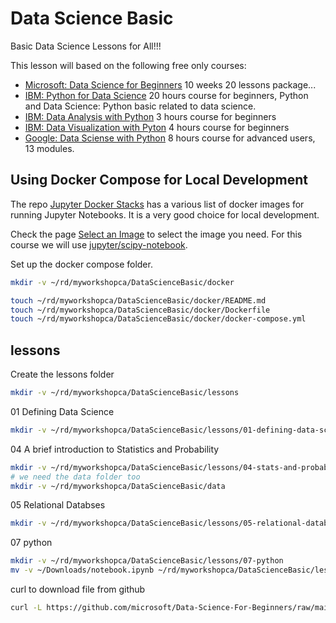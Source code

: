 # Data Science Basic

Basic Data Science Lessons for All!!!

This lesson will based on the following free only courses:

- [Microsoft: Data Science for Beginners](https://github.com/microsoft/Data-Science-For-Beginners)
  10 weeks 20 lessons package...
- [IBM: Python for Data Science](https://cognitiveclass.ai/courses/python-for-data-science)
  20 hours course for beginners, Python and Data Science: Python basic related to data science.
- [IBM: Data Analysis with Python](https://cognitiveclass.ai/courses/data-analysis-python)
  3 hours course for beginners
- [IBM: Data Visualization with Pyton](https://cognitiveclass.ai/courses/data-visualization-python)
  4 hours course for beginners
- [Google: Data Sciense with Python](https://learndigital.withgoogle.com/digitalgarage/course/data-science-with-python)
  8 hours course for advanced users, 13 modules.

## Using Docker Compose for Local Development ##

The repo [Jupyter Docker Stacks](https://github.com/jupyter/docker-stacks) has
a various list of docker images for running Jupyter Notebooks.
It is a very good choice for local development.

Check the page [Select an Image](https://jupyter-docker-stacks.readthedocs.io/en/latest/using/selecting.html)
to select the image you need.
For this course we will use [jupyter/scipy-notebook](https://github.com/jupyter/docker-stacks/tree/main/scipy-notebook).

Set up the docker compose folder.
```bash
mkdir -v ~/rd/myworkshopca/DataScienceBasic/docker

touch ~/rd/myworkshopca/DataScienceBasic/docker/README.md
touch ~/rd/myworkshopca/DataScienceBasic/docker/Dockerfile
touch ~/rd/myworkshopca/DataScienceBasic/docker/docker-compose.yml
```

## lessons

Create the lessons folder
```bash
mkdir -v ~/rd/myworkshopca/DataScienceBasic/lessons
```

01 Defining Data Science
```bash
mkdir -v ~/rd/myworkshopca/DataScienceBasic/lessons/01-defining-data-science
```

04 A brief introduction to Statistics and Probability
```bash
mkdir -v ~/rd/myworkshopca/DataScienceBasic/lessons/04-stats-and-probability
# we need the data folder too
mkdir -v ~/rd/myworkshopca/DataScienceBasic/data
```

05 Relational Databses
```bash
mkdir -v ~/rd/myworkshopca/DataScienceBasic/lessons/05-relational-databases
```

07 python
```bash
mkdir -v ~/rd/myworkshopca/DataScienceBasic/lessons/07-python
mv -v ~/Downloads/notebook.ipynb ~/rd/myworkshopca/DataScienceBasic/lessons/07-python/panada-basic.ipynb
```

curl to download file from github
```bash
curl -L https://github.com/microsoft/Data-Science-For-Beginners/raw/main/2-Working-With-Data/07-python/notebook-covidspread.ipynb -o ~/rd/myworkshopca/DataScienceBasic/lessons/07-python/covidspread.ipynb
```
